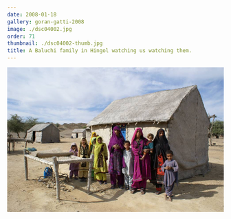 ```yaml
---
date: 2008-01-18
gallery: goran-gatti-2008
image: ./dsc04002.jpg
order: 71
thumbnail: ./dsc04002-thumb.jpg
title: A Baluchi family in Hingol watching us watching them.
---
```


![A Baluchi family in Hingol watching us watching them.](./dsc04002.jpg)